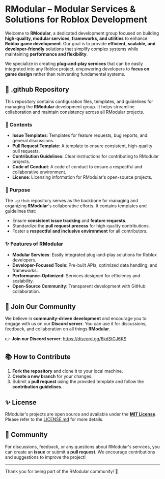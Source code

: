 # RModular – Modular Services & Solutions for Roblox Development

Welcome to **RModular**, a dedicated development group focused on building **high-quality, modular services, frameworks, and utilities** to enhance **Roblox game development**. Our goal is to provide **efficient, scalable, and developer-friendly** solutions that simplify complex systems while maintaining **performance and flexibility**.

We specialize in creating **plug-and-play services** that can be easily integrated into any Roblox project, empowering developers to **focus on game design** rather than reinventing fundamental systems.

## 📁 .github Repository
This repository contains configuration files, templates, and guidelines for managing the **RModular** development group. It helps streamline collaboration and maintain consistency across all RModular projects.

### 📁 Contents
- **Issue Templates**: Templates for feature requests, bug reports, and general discussions.
- **Pull Request Template**: A template to ensure consistent, high-quality pull requests.
- **Contribution Guidelines**: Clear instructions for contributing to RModular projects.
- **Code of Conduct**: A code of conduct to ensure a respectful and collaborative environment.
- **License**: Licensing information for RModular's open-source projects.

### 🚀 Purpose
The `.github` repository serves as the backbone for managing and organizing **RModular**'s collaborative efforts. It contains templates and guidelines that:
- Ensure **consistent issue tracking** and **feature requests**.
- Standardize the **pull request process** for high-quality contributions.
- Foster a **respectful and inclusive environment** for all contributors.

### ✨ Features of RModular
- **Modular Services**: Easily integrated plug-and-play solutions for Roblox developers.
- **Developer-Focused Tools**: Pre-built APIs, optimized data handling, and frameworks.
- **Performance-Optimized**: Services designed for efficiency and scalability.
- **Open-Source Community**: Transparent development with GitHub collaboration.

## 💬 Join Our Community
We believe in **community-driven development** and encourage you to engage with us on our **Discord server**. You can use it for discussions, feedback, and collaboration on all things **RModular**.  

👉 **Join our Discord server**: https://discord.gg/6kdStGJ6KS

## 📚 How to Contribute
1. **Fork the repository** and clone it to your local machine.
2. **Create a new branch** for your changes.
3. Submit a **pull request** using the provided template and follow the **contribution guidelines**.

## ✨ License
RModular's projects are open source and available under the **[MIT License](https://opensource.org/licenses/MIT)**. Please refer to the [LICENSE.md](LICENSE.md) for more details.

## 📢 Community
For discussions, feedback, or any questions about RModular's services, you can create an **issue** or submit a **pull request**. We encourage contributions and suggestions to improve the project!

---

Thank you for being part of the RModular community! 🚀
